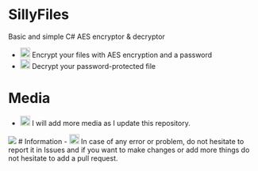 # SillyFiles
Basic and simple C# AES encryptor & decryptor
- <img src="images/Key.pmg" alt="icon" width="20"/> Encrypt your files with AES encryption and a password
- <img src="images/decrypt.ico" alt="icon" width="20"/>  Decrypt your password-protected file
# Media
- <img src="images/camera.ico" alt="icon" width="20"/>  I will add more media as I update this repository.
  
<img src="images/screenshoot.ico">
# Information
- <img src="images/issue.ico" alt="icon" width="20"/>  In case of any error or problem, do not hesitate to report it in Issues and if you want to make changes or add more things do not hesitate to add a pull request.
